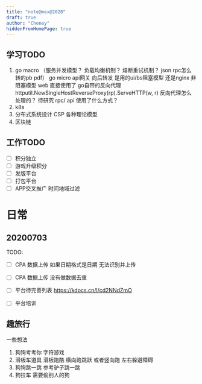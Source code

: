 ```yaml
---
title: "note@mex@2020"
draft: true
author: "Cheney"
hiddenFromHomePage: true
---
```


## 学习TODO
1. go macro   （服务并发模型？  负载均衡机制？ 熔断重试机制？  json rpc怎么转的pb   pdf）
   go micro  api网关 向后转发  是用的ui/bs阻塞模型  还是nginx 非阻塞模型 web 直接使用了  go自带的反向代理   httputil.NewSingleHostReverseProxy(rp).ServeHTTP(w, r) 反向代理怎么处理的？ 待研究 rpc/ api 使用了什么方式？
2. k8s
3. 分布式系统设计 CSP 各种理论模型 
4. 区块链

## 工作TODO
- [ ] 积分独立
- [ ] 游戏升级积分
- [ ] 发版平台
- [ ] 打包平台
- [ ] APP交叉推广 时间地域过滤

# 日常

## 20200703
TODO:
- [ ] CPA 数据上传   如果日期格式是日期 无法识别并上传
- [ ] CPA 数据上传  没有做数据去重
- [ ] 平台待完善列表 https://kdocs.cn/l/cd2NNdZmO 
- [ ] 平台培训


## 趣旅行
一些想法
1. 狗狗考考你    字符游戏
2. 滑板车道具   滑板跑酷    横向跑跳跃   或者竖向跑 左右躲避障碍
3. 狗狗跳一跳  参考驴子跳一跳
4. 狗拉车  需要偷别人的狗
